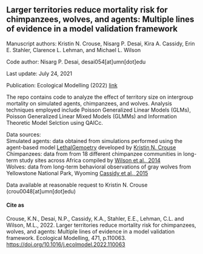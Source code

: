 ## Larger territories reduce mortality risk for chimpanzees, wolves, and agents: Multiple lines of evidence in a model validation framework

Manuscript authors: Kristin N. Crouse, Nisarg P. Desai, Kira A. Cassidy, Erin E. Stahler, Clarence L. Lehman, and Michael L. Wilson

Code author: Nisarg P. Desai, desai054[at]umn[dot]edu

Last update: July 24, 2021

Publication: Ecological Modelling (2022) [link](https://doi.org/10.1016/j.ecolmodel.2022.110063)

The repo contains code to analyze the effect of territory size on intergroup mortality on simulated agents, chimpanzees, and wolves. Analysis techniques employed include Poisson Generalized Linear Models (GLMs), Poisson Generalized Linear Mixed Models (GLMMs) and Information Theoretic Model Selction using QAICc. 

Data sources:\
Simulated agents: data obtained from simulations performed using the agent-based model [LethalGemoetry](https://github.com/kncrouse/LethalGeometry) developed by [Kristin N. Crouse](https://github.com/kncrouse)\
Chimpanzees: data from from 18 different chimpanzee communities in long-term study sites across Africa compiled by [Wilson et al., 2014](https://www.nature.com/articles/nature13727)\
Wolves: data from long-term behavioral observations of gray wolves from Yellowstone National Park, Wyoming [Cassidy et al., 2015](https://academic.oup.com/beheco/article/26/5/1352/242442)

Data available at reasonable request to Kristin N. Crouse (crou0048[at]umn[dot]edu)

#### Cite as
Crouse, K.N., Desai, N.P., Cassidy, K.A., Stahler, E.E., Lehman, C.L. and Wilson, M.L., 2022. Larger territories reduce mortality risk for chimpanzees, wolves, and agents: Multiple lines of evidence in a model validation framework. Ecological Modelling, 471, p.110063. https://doi.org/10.1016/j.ecolmodel.2022.110063
